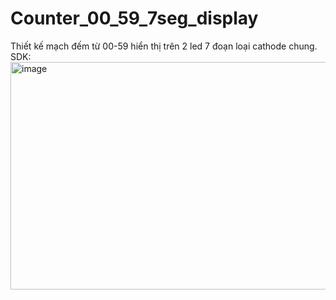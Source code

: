 # Counter_00_59_7seg_display
Thiết kế mạch đếm từ 00-59 hiển thị trên 2 led 7 đoạn loại cathode chung.
SDK:
<img width="980" height="364" alt="image" src="https://github.com/user-attachments/assets/1532a818-3488-47ef-ba8d-41d60ba1b93e" />

